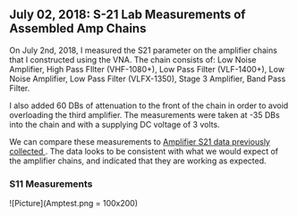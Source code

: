 ## July 02, 2018: S-21 Lab Measurements of Assembled Amp Chains

On July 2nd, 2018, I measured the S21  parameter on the amplifier chains that I
constructed using the VNA. The chain consists of:  Low Noise Amplifier, High
Pass FIlter (VHF-1080+), Low Pass Filter (VLF-1400+), Low Noise Amplifier, 
Low Pass Filter (VLFX-1350), Stage 3 Amplifier, Band Pass Filter.

I also added 60 DBs of attenuation to the front of the chain in order to avoid
overloading the third amplifier. The measurements were taken at -35 DBs into the 
chain and with a supplying DC voltage of 3 volts. 

We can compare these measurements to 
[Amplifier S21 data previously collected ](../20180410_New_Amps_S21/index.md). 
The data looks to be consistent with what we would expect of the amplifier
chains, and indicated that they are working as expected. 

### S11 Measurements

![Picture](Amptest.png = 100x200)





